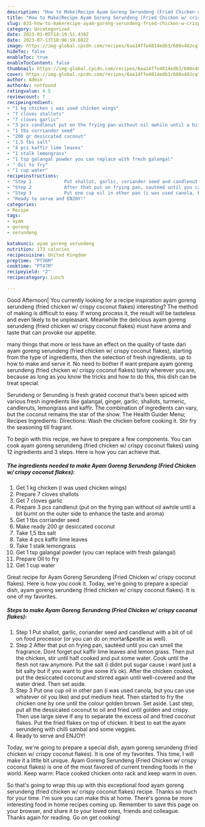 ```yaml
---
description: "How to Make|Recipe Ayam Goreng Serundeng (Fried Chicken w/ crispy coconut flakes) {That is Simple"
title: "How to Make|Recipe Ayam Goreng Serundeng (Fried Chicken w/ crispy coconut flakes) {That is Simple"
slug: 833-how-to-makerecipe-ayam-goreng-serundeng-fried-chicken-w-crispy-coconut-flakes-that-is-simple
category: Uncategorized
date: 2023-01-05T14:19:51.438Z
date: 2023-07-13T18:06:59.692Z
image: https://img-global.cpcdn.com/recipes/6aa14ffe4814edb3/680x482cq70/ayam-goreng-serundeng-fried-chicken-w-crispy-coconut-flakes-recipe-main-photo.jpg
hideToc: false
enableToc: true
enableTocContent: false
thumbnail: https://img-global.cpcdn.com/recipes/6aa14ffe4814edb3/680x482cq70/ayam-goreng-serundeng-fried-chicken-w-crispy-coconut-flakes-recipe-main-photo.jpg
cover: https://img-global.cpcdn.com/recipes/6aa14ffe4814edb3/680x482cq70/ayam-goreng-serundeng-fried-chicken-w-crispy-coconut-flakes-recipe-main-photo.jpg
author: Admin
authorAv: notfound
ratingvalue: 4.5
reviewcount: 7
recipeingredient:
- "1 kg chicken i was used chicken wings"
- "7 cloves shallots"
- "7 cloves garlic"
- "3 pcs candlenut put on the frying pan without oil awhile until a bit burnt on the outer side to enhance the taste and aroma"
- "1 tbs corriander seed"
- "200 gr desiccated coconut"
- "1,5 tbs salt"
- "4 pcs kaffir lime leaves"
- "1 stalk lemongrass"
- "1 tsp galangal powder you can replace with fresh galangal"
- " Oil to fry"
- "1 cup water"
recipeinstructions:
- "Step 1            Put shallot, garlic, coriander seed and candlenut with a bit of oil on food processor (or you can do on mortar&amp;pestle as well)."
- "Step 2            After that put on frying pan, sautéed until you can smell the fragrance. Dont forget put kaffir lime leaves and lemon grass. Then put the chicken, stir until half cooked and put some water. Cook until the flesh not raw anymore. Put the salt (i didnt put sugar cause i want just a bit salty but if you want to give some it’s ok). After the chicken cooked, put the desiccated coconut and stirred again until well-covered and the water dried. Then set aside."
- "Step 3            Put one cup oil in other pan (i was used canola, but you can use whatever oil you like) and put medium heat. Then started to fry the chicken one by one until the colour golden brown. Set aside. Last step, put all the dessicated coconut to oil and fried until golden and crispy. Then use large sieve if any to separate the excess oil and fried coconut flakes. Put the fried flakes on top of chicken. It best to eat the ayam serundeng with chilli sambal and some veggies."
- "Ready to serve and ENJOY!"
categories:
- Recipe
tags:
- ayam
- goreng
- serundeng

katakunci: ayam goreng serundeng 
nutrition: 173 calories
recipecuisine: United Kingdom
preptime: "PT36M"
cooktime: "PT47M"
recipeyield: "2"
recipecategory: Lunch

---
```



Good Afternoon| You currently looking for a recipe inspiration ayam goreng serundeng (fried chicken w/ crispy coconut flakes) interesting? The method of making is difficult to easy. If wrong process it, the result will be tasteless and even likely to be unpleasant. Meanwhile the delicious ayam goreng serundeng (fried chicken w/ crispy coconut flakes) must have aroma and taste that can provoke our appetite.






many things that more or less have an effect on the quality of taste dari ayam goreng serundeng (fried chicken w/ crispy coconut flakes), starting from the type of ingredients, then the selection of fresh ingredients, up to how to make and serve it. No need to bother if want prepare ayam goreng serundeng (fried chicken w/ crispy coconut flakes) tasty wherever you are, because as long as you know the tricks and how to do this, this dish can be treat special.


Serundeng or Serunding is fresh grated coconut that&#39;s been spiced with various fresh ingredients like galangal, ginger, garlic, shallots, turmeric, candlenuts, lemongrass and kaffir. The combination of ingredients can vary, but the coconut remains the star of the show. The Health Guider Menu; Recipes Ingredients: Directions: Wash the chicken before cooking it. Stir fry the seasoning till fragrant.


To begin with this recipe, we have to prepare a few components. You can cook ayam goreng serundeng (fried chicken w/ crispy coconut flakes) using 12 ingredients and 3 steps. Here is how you can achieve that.

<!--inarticleads1-->

##### The ingredients needed to make Ayam Goreng Serundeng (Fried Chicken w/ crispy coconut flakes):

1. Get 1 kg chicken (i was used chicken wings)
1. Prepare 7 cloves shallots
1. Get 7 cloves garlic
1. Prepare 3 pcs candlenut (put on the frying pan without oil awhile until a bit burnt on the outer side to enhance the taste and aroma)
1. Get 1 tbs corriander seed
1. Make ready 200 gr desiccated coconut
1. Take 1,5 tbs salt
1. Take 4 pcs kaffir lime leaves
1. Take 1 stalk lemongrass
1. Get 1 tsp galangal powder (you can replace with fresh galangal)
1. Prepare  Oil to fry
1. Get 1 cup water


Great recipe for Ayam Goreng Serundeng (Fried Chicken w/ crispy coconut flakes). Here is how you cook it. Today, we&#39;re going to prepare a special dish, ayam goreng serundeng (fried chicken w/ crispy coconut flakes). It is one of my favorites. 

<!--inarticleads2-->

##### Steps to make Ayam Goreng Serundeng (Fried Chicken w/ crispy coconut flakes):

1. Step 1            Put shallot, garlic, coriander seed and candlenut with a bit of oil on food processor (or you can do on mortar&amp;pestle as well).
1. Step 2            After that put on frying pan, sautéed until you can smell the fragrance. Dont forget put kaffir lime leaves and lemon grass. Then put the chicken, stir until half cooked and put some water. Cook until the flesh not raw anymore. Put the salt (i didnt put sugar cause i want just a bit salty but if you want to give some it’s ok). After the chicken cooked, put the desiccated coconut and stirred again until well-covered and the water dried. Then set aside.
1. Step 3            Put one cup oil in other pan (i was used canola, but you can use whatever oil you like) and put medium heat. Then started to fry the chicken one by one until the colour golden brown. Set aside. Last step, put all the dessicated coconut to oil and fried until golden and crispy. Then use large sieve if any to separate the excess oil and fried coconut flakes. Put the fried flakes on top of chicken. It best to eat the ayam serundeng with chilli sambal and some veggies.
1. Ready to serve and ENJOY!

Today, we&#39;re going to prepare a special dish, ayam goreng serundeng (fried chicken w/ crispy coconut flakes). It is one of my favorites. This time, I will make it a little bit unique. Ayam Goreng Serundeng (Fried Chicken w/ crispy coconut flakes) is one of the most favored of current trending foods in the world. Keep warm: Place cooked chicken onto rack and keep warm in oven. 

So that's going to wrap this up with this exceptional food ayam goreng serundeng (fried chicken w/ crispy coconut flakes) recipe. Thanks so much for your time. I'm sure you can make this at home. There's gonna be more interesting food in home recipes coming up. Remember to save this page on your browser, and share it to your loved ones, friends and colleague. Thanks again for reading. Go on get cooking!
